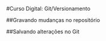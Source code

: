 
#Curso Digital: Git/Versionamento

##Gravando mudanças no repositório

##Salvando alterações no Git